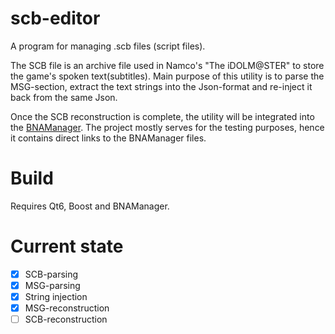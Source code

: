 # scb-editor
A program for managing .scb files (script files).

The SCB file is an archive file used in Namco's "The iDOLM@STER" to store the game's spoken text(subtitles). Main purpose of this utility is to parse the MSG-section, extract the text strings into the Json-format and re-inject it back from the same Json.

Once the SCB reconstruction is complete, the utility will be integrated into the [BNAManager](https://github.com/Mervish/bna-manager). The project mostly serves for the testing purposes, hence it contains direct links to the BNAManager files.

# Build
Requires Qt6, Boost and BNAManager.

# Current state
- [x] SCB-parsing
- [x] MSG-parsing
- [x] String injection
- [x] MSG-reconstruction
- [ ] SCB-reconstruction